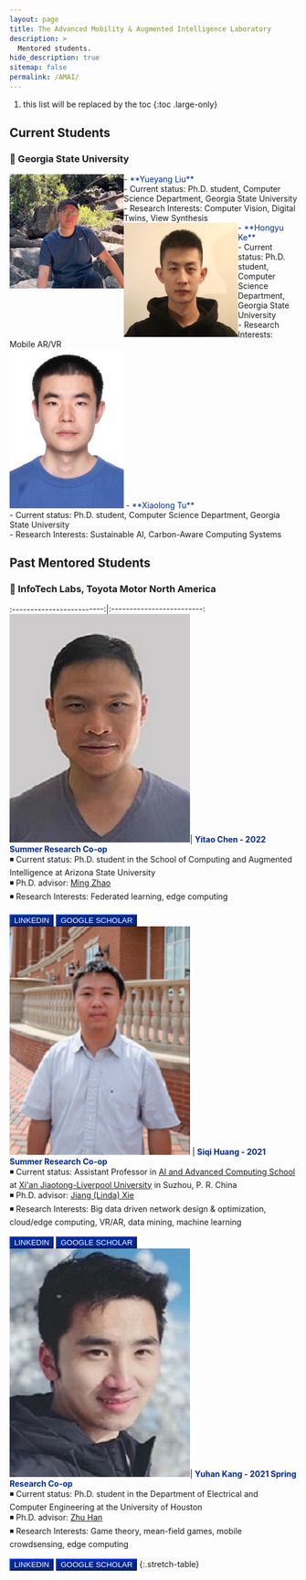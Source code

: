 ```yaml
---
layout: page
title: The Advanced Mobility & Augmented Intelligence Laboratory
description: >
  Mentored students.
hide_description: true
sitemap: false
permalink: /AMAI/
---
```

1. this list will be replaced by the toc
{:toc .large-only}

## Current Students 

### 📍 Georgia State University

<img align="left" width="200" height="200" src="img/Yueyang.JPG">  
- <span style="color:#002993">**Yueyang Liu**</span> <br>
- Current status: Ph.D. student, Computer Science Department, Georgia State University <br>
- Research Interests: Computer Vision, Digital Twins, View Synthesis <br>

<img align="left" width="200" height="200" src="img/Hongyu.JPG">  
- <span style="color:#002993">**Hongyu Ke**</span> <br> 
- Current status: Ph.D. student, Computer Science Department, Georgia State University <br>
- Research Interests: Mobile AR/VR <br>

<img src="img/Xiaolong.JPG" alt="drawing" width="200"/>  
- <span style="color:#002993">**Xiaolong Tu**</span> <br> 
- Current status: Ph.D. student, Computer Science Department, Georgia State University <br>
- Research Interests: Sustainable AI, Carbon-Aware Computing Systems <br>



## Past Mentored Students 

### 📍 InfoTech Labs, Toyota Motor North America

:-------------------------:|:-------------------------:
![Yitao Chen](img/Yitao.jpg)|  <span style="color:#002993">**Yitao Chen - 2022 Summer Research Co-op**</span> <br> ◾ Current status: Ph.D. student in the School of Computing and Augmented Intelligence at Arizona State University <br> ◾ Ph.D. advisor: [Ming Zhao](http://visa.lab.asu.edu/web/people/mingzhao/)<br> ◾ Research Interests: Federated learning, edge computing <br> <br> <button style="background-color:#002993; border-color:#002993">[<span style="color:white">LINKEDIN</span>](https://www.linkedin.com/in/yitao-chen-1725468a/)</button> <button style="background-color:#002993; border-color:#002993">[<span style="color:white">GOOGLE SCHOLAR</span>](https://scholar.google.com/citations?user=95wMTD8AAAAJ&hl=en)</button>
![Siqi Huang](img/Siqi.png) |  <span style="color:#002993">**Siqi Huang - 2021 Summer Research Co-op**</span> <br> ◾ Current status: Assistant Professor in [AI and Advanced Computing School](https://www.xjtlu.edu.cn/en/study/departments/school-of-ai-and-advanced-computing/) at [Xi'an Jiaotong-Liverpool University](https://www.xjtlu.edu.cn/en/) in Suzhou, P. R. China <br> ◾ Ph.D. advisor: [Jiang (Linda) Xie](https://webpages.charlotte.edu/~jxie1/index.html)<br> ◾ Research Interests: Big data driven network design & optimization, cloud/edge computing, VR/AR, data mining, machine learning <br> <br> <button style="background-color:#002993; border-color:#002993">[<span style="color:white">LINKEDIN</span>](https://www.linkedin.com/in/siqi-huang-58546311b/)</button> <button style="background-color:#002993; border-color:#002993">[<span style="color:white">GOOGLE SCHOLAR</span>](https://scholar.google.com/citations?user=vzx23bkAAAAJ&hl=en)</button>
![Yuhan Kang](img/Yuhan.jpg)|  <span style="color:#002993">**Yuhan Kang - 2021 Spring Research Co-op**</span> <br> ◾ Current status: Ph.D. student in the Department of Electrical and Computer Engineering at the University of Houston <br> ◾ Ph.D. advisor: [Zhu Han](http://www2.egr.uh.edu/~zhan2/) <br> ◾ Research Interests: Game theory, mean-field games, mobile crowdsensing, edge computing <br> <br> <button style="background-color:#002993; border-color:#002993">[<span style="color:white">LINKEDIN</span>](https://www.linkedin.com/in/yuhan-kang-54496920a/)</button> <button style="background-color:#002993; border-color:#002993">[<span style="color:white">GOOGLE SCHOLAR</span>](https://scholar.google.com/citations?user=9ovlDvQAAAAJ&hl=zh-CN)</button>
{:.stretch-table}
